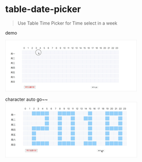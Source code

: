 # table-date-picker

> Use Table Time Picker for Time select in a week

demo

![](./demo.gif)


character auto go~~
![](./demo2018.gif)

